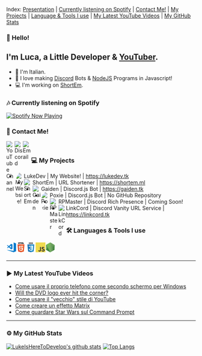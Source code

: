 Index: [Presentation](https://github.com/LukeIsHereToDevelop#im-luca-a-little-developer--youtuber) | [Currently listening on Spotify](https://github.com/LukeIsHereToDevelop#-my-projects) | [Contact Me!](https://github.com/LukeIsHereToDevelop#-contact-me) | [My Projects](https://github.com/LukeIsHereToDevelop#-currently-listening-on-spotify) | [Language & Tools I use](https://github.com/LukeIsHereToDevelop#-languages--tools-i-use) | [My Latest YouTube Videos](https://github.com/LukeIsHereToDevelop#-my-latest-youtube-videos) | [My GitHub Stats](https://github.com/LukeIsHereToDevelop#-my-github-stats)

### 👋 Hello!

## I'm Luca, a Little Developer & [YouTuber](https://www.youtube.com/channel/UClLBdgWDV7vyX3tjZz0MUoQ).
- 🏁 I'm Italian.
- 🧡 I love making [Discord](https://discord.com) Bots & [NodeJS](https://nodejs.org) Programs in Javascript!
- 💻 I'm working on [ShortEm](https://shortem.ml).

### 🎶 Currently listening on Spotify

[<img src="https://spotify-listening-status.lukeisheretodevelop.vercel.app/api/spotify" alt="Spotify Now Playing" width="350" />](https://open.spotify.com)

### 🧑 Contact Me!
[<img align="left" alt="YouTube Channel" width="22px" src="https://cdn.jsdelivr.net/npm/simple-icons@v3/icons/youtube.svg" />](https://www.youtube.com/channel/UClLBdgWDV7vyX3tjZz0MUoQ)
[<img align="left" alt="Discord" width="22px" src="https://cdn.jsdelivr.net/npm/simple-icons@v3/icons/discord.svg" />](https://dsc.bio/lukebtw)
[<img align="left" alt="Email" width="22px" src="https://cdn.jsdelivr.net/npm/simple-icons@v3/icons/gmail.svg" />](https://mailhide.io/e/0WlXSEfZ)

<br />

### 💻 My Projects
- [<img style="border-radius: 50%;" align="left" alt="My Website!" width="23px" src="https://lukedev.tk/assets/animated_avatar.gif" />](https://lukedev.tk) LukeDev | My Website! | https://lukedev.tk
- [<img align="left" alt="ShortEm" width="23px" src="https://img.icons8.com/ios-glyphs/100/000000/question-mark.png" />](https://shortem.ml) ShortEm | URL Shortener | https://shortem.ml
- [<img align="left" alt="Gaiden" width="23px" src="https://gaiden.tk/img/botlogo-circle.png" />](https://gaiden.tk) Gaiden | Discord.js Bot | https://gaiden.tk
- [<img style="border-radius: 50%;" align="left" alt="Poxie" width="23px" src="https://cdn.discordapp.com/emojis/732632967914192966.png" />](http://www.poxiebot.tk) Poxie | Discord.js Bot | No GitHub Repository
- [<img align="left" alt="RPMaster" width="23px" src="https://img.icons8.com/ios-glyphs/100/000000/question-mark.png" />](https://google.com) RPMaster | Discord Rich Presence | Coming Soon!
- [<img align="left" alt="LinkCord" width="20px" src="https://img.icons8.com/ios/344/external-link.png" />](https://linkcord.tk)LinkCord | Discord Vanity URL Service | https://linkcord.tk

### 🛠 Languages & Tools I use
[<img align="left" alt="Visual Studio Code" width="26px" src="https://raw.githubusercontent.com/github/explore/80688e429a7d4ef2fca1e82350fe8e3517d3494d/topics/visual-studio-code/visual-studio-code.png" />]() [<img align="left" alt="HTML5" width="26px" src="https://raw.githubusercontent.com/github/explore/80688e429a7d4ef2fca1e82350fe8e3517d3494d/topics/html/html.png" />]() [<img align="left" alt="CSS3" width="26px" src="https://raw.githubusercontent.com/github/explore/80688e429a7d4ef2fca1e82350fe8e3517d3494d/topics/css/css.png" />]() [<img align="left" alt="JavaScript" width="26px" src="https://raw.githubusercontent.com/github/explore/80688e429a7d4ef2fca1e82350fe8e3517d3494d/topics/javascript/javascript.png" />]() [<img align="left" alt="Node.js" width="26px" src="https://raw.githubusercontent.com/github/explore/80688e429a7d4ef2fca1e82350fe8e3517d3494d/topics/nodejs/nodejs.png" />]()

<br />
<br />

---

### ▶ My Latest YouTube Videos

<!-- YOUTUBE:START -->
- [Come usare il proprio telefono come secondo schermo per Windows](https://www.youtube.com/watch?v=imHFfqh1KuI)
- [Will the DVD logo ever hit the corner?](https://www.youtube.com/watch?v=SJgH_YyC7Mw)
- [Come usare il "vecchio" stile di YouTube](https://www.youtube.com/watch?v=Daayotu4FBc)
- [Come creare un effetto Matrix](https://www.youtube.com/watch?v=5uK8T2GfJQc)
- [Come guardare Star Wars sul Command Prompt](https://www.youtube.com/watch?v=IEoXjaRuy1c)
<!-- YOUTUBE:END -->

---

### ⚙ My GitHub Stats

[![LukeIsHereToDevelop's github stats](https://github-readme-stats.vercel.app/api?username=LukeIsHereToDevelop)](https://github.com/anuraghazra/github-readme-stats)  [![Top Langs](https://github-readme-stats.vercel.app/api/top-langs/?username=anuraghazra&layout=compact)](https://github.com/anuraghazra/github-readme-stats)

